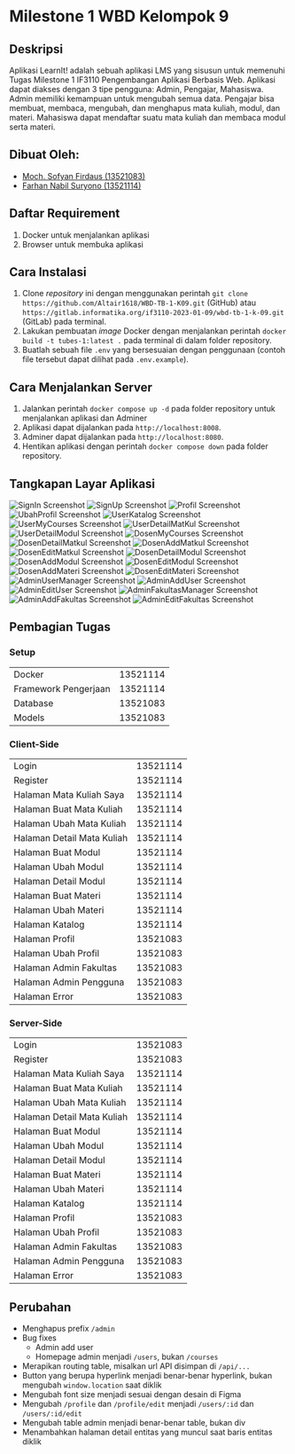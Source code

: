 # Milestone 1 WBD Kelompok 9

## Deskripsi
Aplikasi LearnIt! adalah sebuah aplikasi LMS yang sisusun untuk memenuhi Tugas Milestone 1 IF3110 Pengembangan Aplikasi Berbasis Web. Aplikasi dapat diakses dengan 3 tipe pengguna: Admin, Pengajar, Mahasiswa. Admin memiliki kemampuan untuk mengubah semua data. Pengajar bisa membuat, membaca, mengubah, dan menghapus mata kuliah, modul, dan materi. Mahasiswa dapat mendaftar suatu mata kuliah dan membaca modul serta materi.

## Dibuat Oleh:
- [Moch. Sofyan Firdaus (13521083)](https://github.com/msfir)
- [Farhan Nabil Suryono (13521114)](https://github.com/Altair1618)

## Daftar Requirement
1. Docker untuk menjalankan aplikasi
2. Browser untuk membuka aplikasi

## Cara Instalasi
1. Clone _repository_ ini dengan menggunakan perintah `git clone https://github.com/Altair1618/WBD-TB-1-K09.git` (GitHub) atau `https://gitlab.informatika.org/if3110-2023-01-09/wbd-tb-1-k-09.git` (GitLab) pada terminal.
2. Lakukan pembuatan _image_ Docker dengan menjalankan perintah `docker build -t tubes-1:latest .` pada terminal di dalam folder repository.
3. Buatlah sebuah file `.env` yang bersesuaian dengan penggunaan (contoh file tersebut dapat dilihat pada `.env.example`).

## Cara Menjalankan Server
1. Jalankan perintah `docker compose up -d` pada folder repository untuk menjalankan aplikasi dan Adminer
2. Aplikasi dapat dijalankan pada `http://localhost:8008`.
3. Adminer dapat dijalankan pada `http://localhost:8080`.
4. Hentikan aplikasi dengan perintah `docker compose down` pada folder repository.

## Tangkapan Layar Aplikasi
![SignIn Screenshot](screenshots/SignIn.png)
![SignUp Screenshot](screenshots/SignUp.png)
![Profil Screenshot](screenshots/UserProfil.png)
![UbahProfil Screenshot](screenshots/UserUbahProfil.png)
![UserKatalog Screenshot](screenshots/UserKatalog.png)
![UserMyCourses Screenshot](screenshots/UserMyCourses.png)
![UserDetailMatKul Screenshot](screenshots/UserDetailMatKul.png)
![UserDetailModul Screenshot](screenshots/UserDetailModul.png)
![DosenMyCourses Screenshot](screenshots/DosenMyCourses.png)
![DosenDetailMatkul Screenshot](screenshots/DosenDetailMatkul.png)
![DosenAddMatkul Screenshot](screenshots/DosenAddMatkul.png)
![DosenEditMatkul Screenshot](screenshots/DosenEditMatkul.png)
![DosenDetailModul Screenshot](screenshots/DosenDetailModul.png)
![DosenAddModul Screenshot](screenshots/DosenAddModul.png)
![DosenEditModul Screenshot](screenshots/DosenEditModul.png)
![DosenAddMateri Screenshot](screenshots/DosenAddMateri.png)
![DosenEditMateri Screenshot](screenshots/DosenEditMateri.png)
![AdminUserManager Screenshot](screenshots/AdminUserManager.png)
![AdminAddUser Screenshot](screenshots/AdminAddUser.png)
![AdminEditUser Screenshot](screenshots/AdminEditUser.png)
![AdminFakultasManager Screenshot](screenshots/AdminFakultasManager.png)
![AdminAddFakultas Screenshot](screenshots/AdminAddFakultas.png)
![AdminEditFakultas Screenshot](screenshots/AdminEditFakultas.png)

## Pembagian Tugas
### Setup
<table>
  <tbody>
    <tr>
      <td>Docker</td>
      <td>13521114</td>
    </tr>
    <tr>
      <td>Framework Pengerjaan</td>
      <td>13521114</td>
    </tr>
    <tr>
      <td>Database</td>
      <td>13521083</td>
    </tr>
    <tr>
      <td>Models</td>
      <td>13521083</td>
    </tr>
  </tbody>
</table>

### Client-Side
<table>
  <tbody>
    <tr>
      <td>Login</td>
      <td>13521114</td>
    </tr>
    <tr>
      <td>Register</td>
      <td>13521114</td>
    </tr>
    <tr>
      <td>Halaman Mata Kuliah Saya</td>
      <td>13521114</td>
    </tr>
    <tr>
      <td>Halaman Buat Mata Kuliah</td>
      <td>13521114</td>
    </tr>
    <tr>
      <td>Halaman Ubah Mata Kuliah</td>
      <td>13521114</td>
    </tr>
    <tr>
      <td>Halaman Detail Mata Kuliah</td>
      <td>13521114</td>
    </tr>
    <tr>
      <td>Halaman Buat Modul</td>
      <td>13521114</td>
    </tr>
    <tr>
      <td>Halaman Ubah Modul</td>
      <td>13521114</td>
    </tr>
    <tr>
      <td>Halaman Detail Modul</td>
      <td>13521114</td>
    </tr>
    <tr>
      <td>Halaman Buat Materi</td>
      <td>13521114</td>
    </tr>
    <tr>
      <td>Halaman Ubah Materi</td>
      <td>13521114</td>
    </tr>
    <tr>
      <td>Halaman Katalog</td>
      <td>13521114</td>
    </tr>
    <tr>
      <td>Halaman Profil</td>
      <td>13521083</td>
    </tr>
    <tr>
      <td>Halaman Ubah Profil</td>
      <td>13521083</td>
    </tr>
    <tr>
      <td>Halaman Admin Fakultas</td>
      <td>13521083</td>
    </tr>
    <tr>
      <td>Halaman Admin Pengguna</td>
      <td>13521083</td>
    </tr>
    <tr>
      <td>Halaman Error</td>
      <td>13521083</td>
    </tr>
  </tbody>
</table>

### Server-Side
<table>
  <tbody>
    <tr>
      <td>Login</td>
      <td>13521083</td>
    </tr>
    <tr>
      <td>Register</td>
      <td>13521083</td>
    </tr>
    <tr>
      <td>Halaman Mata Kuliah Saya</td>
      <td>13521114</td>
    </tr>
    <tr>
      <td>Halaman Buat Mata Kuliah</td>
      <td>13521114</td>
    </tr>
    <tr>
      <td>Halaman Ubah Mata Kuliah</td>
      <td>13521114</td>
    </tr>
    <tr>
      <td>Halaman Detail Mata Kuliah</td>
      <td>13521114</td>
    </tr>
    <tr>
      <td>Halaman Buat Modul</td>
      <td>13521114</td>
    </tr>
    <tr>
      <td>Halaman Ubah Modul</td>
      <td>13521114</td>
    </tr>
    <tr>
      <td>Halaman Detail Modul</td>
      <td>13521114</td>
    </tr>
    <tr>
      <td>Halaman Buat Materi</td>
      <td>13521114</td>
    </tr>
    <tr>
      <td>Halaman Ubah Materi</td>
      <td>13521114</td>
    </tr>
    <tr>
      <td>Halaman Katalog</td>
      <td>13521114</td>
    </tr>
    <tr>
      <td>Halaman Profil</td>
      <td>13521083</td>
    </tr>
    <tr>
      <td>Halaman Ubah Profil</td>
      <td>13521083</td>
    </tr>
    <tr>
      <td>Halaman Admin Fakultas</td>
      <td>13521083</td>
    </tr>
    <tr>
      <td>Halaman Admin Pengguna</td>
      <td>13521083</td>
    </tr>
    <tr>
      <td>Halaman Error</td>
      <td>13521083</td>
    </tr>
  </tbody>
</table>

## Perubahan
- Menghapus prefix `/admin`
- Bug fixes
    - Admin add user
    - Homepage admin menjadi `/users`, bukan `/courses`
- Merapikan routing table, misalkan url API disimpan di `/api/...`
- Button yang berupa hyperlink menjadi benar-benar hyperlink, bukan mengubah `window.location` saat diklik
- Mengubah font size menjadi sesuai dengan desain di Figma
- Mengubah `/profile` dan `/profile/edit` menjadi `/users/:id` dan `/users/:id/edit`
- Mengubah table admin menjadi benar-benar table, bukan div
- Menambahkan halaman detail entitas yang muncul saat baris entitas diklik
